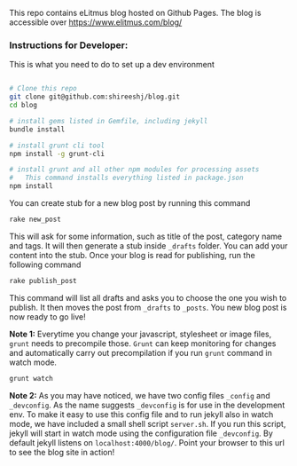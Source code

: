 This repo contains eLitmus blog hosted on Github Pages. The blog is accessible over https://www.elitmus.com/blog/

### Instructions for Developer:

This is what you need to do to set up a dev environment

```bash

# Clone this repo
git clone git@github.com:shireeshj/blog.git
cd blog

# install gems listed in Gemfile, including jekyll
bundle install

# install grunt cli tool
npm install -g grunt-cli

# install grunt and all other npm modules for processing assets
#   This command installs everything listed in package.json
npm install
```

You can create stub for a new blog post by running this command

```bash
rake new_post
```

This will ask for some information, such as title of the post, category name and tags. It will then generate a stub inside `_drafts` folder. You can add your content into the stub. Once your blog is read for publishing, run the following command

```bash
rake publish_post
```

This command will list all drafts and asks you to choose the one you wish to publish. It then moves the post from `_drafts` to `_posts`. You new blog post is now ready to go live!

**Note 1:**
Everytime you change your javascript, stylesheet or image files, `grunt` needs to precompile those. `Grunt` can keep monitoring for changes and automatically carry out precompilation if you run `grunt` command in watch mode.

```bash
grunt watch
```

**Note 2:**
As you may have noticed, we have two config files `_config` and `_devconfig`. As the name suggests `_devconfig` is for use in the development env. To make it easy to use this config file and to run jekyll also in watch mode, we have included a small shell script `server.sh`. If you run this script, jekyll will start in watch mode using the configuration file `_devconfig`. By default jekyll listens on `localhost:4000/blog/`. Point your browser to this url to see the blog site in action!






